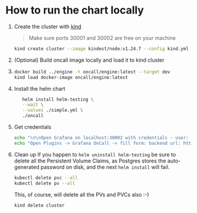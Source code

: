 # How to run the chart locally

1. Create the cluster with [kind](https://kind.sigs.k8s.io/docs/user/quick-start/#installation)

   > Make sure ports 30001 and 30002 are free on your machine

   ```bash
   kind create cluster --image kindest/node:v1.24.7 --config kind.yml
   ```

2. (Optional) Build oncall image locally and load it to kind cluster

3. ```bash
   docker build ../engine -t oncall/engine:latest --target dev
   kind load docker-image oncall/engine:latest
   ```

4. Install the helm chart

   ```bash
      helm install helm-testing \
      --wait \
      --values ./simple.yml \
      ./oncall
   ```

5. Get credentials

   ```bash
   echo "\n\nOpen Grafana on localhost:30002 with credentials - user: admin, password: $(kubectl get secret --namespace default helm-testing-grafana -o jsonpath="{.data.admin-password}" | base64 --decode ; echo)"
   echo "Open Plugins -> Grafana OnCall -> fill form: backend url: http://host.docker.internal:30001"
   ```

6. Clean up
   If you happen to `helm uninstall helm-testing` be sure to delete all the Persistent Volume Claims, as Postgres stores
   the auto-generated password on disk, and the next `helm install` will fail.

   ```bash
   kubectl delete pvc --all
   kubectl delete pv --all
   ```

   This, of course, will delete all the PVs and PVCs also :-)

   ```bash
   kind delete cluster
   ```
